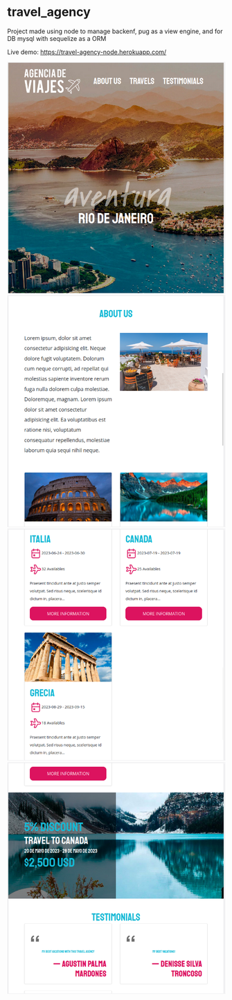 # travel_agency

Project made using node to manage backenf, pug as a view engine, and for DB mysql with sequelize as a ORM

Live demo: https://travel-agency-node.herokuapp.com/

![](public/img/preview_1.png)
![](public/img/preview_2.png)
![](public/img/preview_3.png)
![](public/img/preview_4.png)